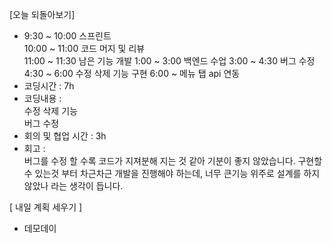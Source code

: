 [오늘 되돌아보기]

- 9:30 ~ 10:00 스프린트 <br/>
  10:00 ~ 11:00 코드 머지 및 리뷰 </br>
  11:00 ~ 11:30 남은 기능 개발
  1:00 ~ 3:00 백엔드 수업
  3:00 ~ 4:30 버그 수정
  4:30 ~ 6:00 수정 삭제 기능 구현
  6:00 ~ 메뉴 탭 api 연동
  <br/>
- 코딩시간 : 7h
- 코딩내용 :  
   수정 삭제 기능 </br>
  버그 수정
- 회의 및 협업 시간 : 3h
- 회고 : <br/>
  버그를 수정 할 수록 코드가 지져분해 지는 것 같아 기분이 좋지 않았습니다. 구현할 수 있는것 부터 차근차근 개발을 진행해야 하는데, 너무 큰기능 위주로 설계를 하지 않았나 라는 생각이 듭니다.

[ 내일 계획 세우기 ]
- 데모데이
